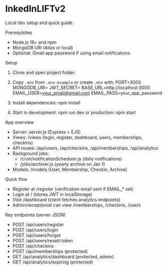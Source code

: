 # InkedInLIFTv2

Local dev setup and quick guide.

Prerequisites
- Node.js 18+ and npm
- MongoDB URI (Atlas or local)
- Optional: Gmail app password if using email notifications

Setup
1. Clone and open project folder.
2. Copy `.env` from `.env.example` or create `.env` with:
   PORT=3000
   MONGODB_URI=<your-mongodb-uri>
   JWT_SECRET=<a-strong-secret>
   BASE_URL=http://localhost:3000
   EMAIL_USER=your_email@gmail.com
   EMAIL_PASS=your_app_password

3. Install dependencies:
   npm install

4. Start in development:
   npm run dev
   or production:
   npm start

App overview
- Server: server.js (Express + EJS)
- Views: /views (login, register, dashboard, users, memberships, checkins)
- API routes: /api/users, /api/checkins, /api/memberships, /api/analytics
- Background jobs:
  - /cron/notificationScheduler.js (daily notifications)
  - /jobs/archiver.js (yearly archive on Jan 1)
- Models: /models (User, Membership, Checkin, Archive)

Quick flow
- Register at /register (verification email sent if EMAIL_* set)
- Login at / (stores JWT in localStorage)
- Visit /dashboard (client fetches analytics endpoints)
- Admin/receptionist can view /memberships, /checkins, /users

Key endpoints (server JSON)
- POST /api/users/register
- POST /api/users/login
- POST /api/users/forgot
- POST /api/users/reset/:token
- POST /api/checkins
- POST /api/memberships (protected)
- GET /api/analytics/dashboard (protected, admin)
- GET /api/analytics/expiring (protected)